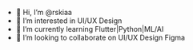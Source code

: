 - 👋 Hi, I’m @rskiaa
- 👀 I’m interested in UI/UX Design
- 🌱 I’m currently learning Flutter|Python|ML/AI
- 💞️ I’m looking to collaborate on UI/UX Design Figma

<!---
rskiaa/rskiaa is a ✨ special ✨ repository because its `README.md` (this file) appears on your GitHub profile.
You can click the Preview link to take a look at your changes.
--->
